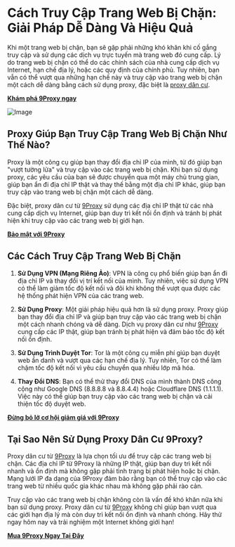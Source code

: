 # Cách Truy Cập Trang Web Bị Chặn: Giải Pháp Dễ Dàng Và Hiệu Quả

Khi một trang web bị chặn, bạn sẽ gặp phải những khó khăn khi cố gắng truy cập và sử dụng các dịch vụ trực tuyến mà trang web đó cung cấp. Lý do trang web bị chặn có thể do các chính sách của nhà cung cấp dịch vụ Internet, hạn chế địa lý, hoặc các quy định của chính phủ. Tuy nhiên, bạn vẫn có thể vượt qua những hạn chế này và truy cập vào trang web bị chặn một cách dễ dàng bằng cách sử dụng proxy, đặc biệt là [proxy dân cư](https://9proxy.com/?utm_source=Web2.0&utm_medium=Github&utm_id=emma123967).

**[Khám phá 9Proxy ngay](https://9proxy.com/?utm_source=Web2.0&utm_medium=Github&utm_id=emma123967)**

![Image](https://static.ybox.vn/2016/9/4/f86ad038-7239-11e6-aaf3-04011537df01.jpg)

## Proxy Giúp Bạn Truy Cập Trang Web Bị Chặn Như Thế Nào?

Proxy là một công cụ giúp bạn thay đổi địa chỉ IP của mình, từ đó giúp bạn "vượt tường lửa" và truy cập vào các trang web bị chặn. Khi bạn sử dụng proxy, các yêu cầu của bạn sẽ được chuyển qua một máy chủ trung gian, giúp bạn ẩn đi địa chỉ IP thật và thay thế bằng một địa chỉ IP khác, giúp bạn truy cập vào trang web bị chặn một cách dễ dàng.

Đặc biệt, proxy dân cư từ [9Proxy](https://9proxy.com/?utm_source=Web2.0&utm_medium=Github&utm_id=emma123967) sử dụng các địa chỉ IP thật từ các nhà cung cấp dịch vụ Internet, giúp bạn duy trì kết nối ổn định và tránh bị phát hiện khi truy cập vào các trang web bị giới hạn.

**[Bảo mật với 9Proxy](https://9proxy.com/?utm_source=Web2.0&utm_medium=Github&utm_id=emma123967)**

## Các Cách Truy Cập Trang Web Bị Chặn

1. **Sử Dụng VPN (Mạng Riêng Ảo)**: VPN là công cụ phổ biến giúp bạn ẩn đi địa chỉ IP và thay đổi vị trí kết nối của mình. Tuy nhiên, việc sử dụng VPN có thể làm giảm tốc độ kết nối và đôi khi không thể vượt qua được các hệ thống phát hiện VPN của các trang web.

2. **Sử Dụng Proxy**: Một giải pháp hiệu quả hơn là sử dụng proxy. Proxy giúp bạn thay đổi địa chỉ IP và giúp bạn truy cập vào các trang web bị chặn một cách nhanh chóng và dễ dàng. Dịch vụ proxy dân cư như [9Proxy](https://9proxy.com/?utm_source=Web2.0&utm_medium=Github&utm_id=emma123967) cung cấp các IP thật, giúp bạn tránh bị phát hiện và đảm bảo tốc độ kết nối ổn định.

3. **Sử Dụng Trình Duyệt Tor**: Tor là một công cụ miễn phí giúp bạn duyệt web ẩn danh và vượt qua các hạn chế địa lý. Tuy nhiên, Tor có thể làm chậm tốc độ kết nối vì yêu cầu chuyển qua nhiều lớp mã hóa.

4. **Thay Đổi DNS**: Bạn có thể thử thay đổi DNS của mình thành DNS công cộng như Google DNS (8.8.8.8 và 8.8.4.4) hoặc Cloudflare DNS (1.1.1.1). Việc này có thể giúp bạn truy cập vào các trang web bị chặn và cải thiện tốc độ duyệt web.

**[Đừng bỏ lỡ cơ hội giảm giá với 9Proxy](https://9proxy.com/pricing?utm_source=Web2.0&utm_medium=Github&utm_id=emma123967)**

## Tại Sao Nên Sử Dụng Proxy Dân Cư 9Proxy?

Proxy dân cư từ [9Proxy](https://9proxy.com/?utm_source=Web2.0&utm_medium=Github&utm_id=emma123967) là lựa chọn tối ưu để truy cập các trang web bị chặn. Các địa chỉ IP từ 9Proxy là những IP thật, giúp bạn duy trì kết nối nhanh và ổn định mà không gặp phải tình trạng bị phát hiện hoặc bị chặn. Mạng lưới IP đa dạng của 9Proxy đảm bảo rằng bạn có thể truy cập vào các trang web từ nhiều quốc gia khác nhau mà không gặp phải rào cản.

Truy cập vào các trang web bị chặn không còn là vấn đề khó khăn nữa khi bạn sử dụng proxy. Proxy dân cư từ [9Proxy](https://9proxy.com/?utm_source=Web2.0&utm_medium=Github&utm_id=emma123967) không chỉ giúp bạn vượt qua các giới hạn địa lý mà còn duy trì kết nối ổn định và nhanh chóng. Hãy thử ngay hôm nay và trải nghiệm một Internet không giới hạn!

**[Mua 9Proxy Ngay Tại Đây](https://9proxy.com/pricing?utm_source=Web2.0&utm_medium=Github&utm_id=emma123967)**
